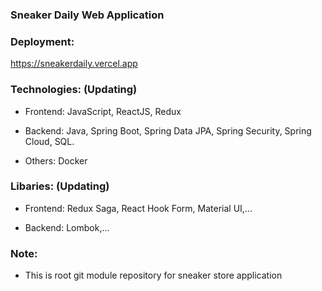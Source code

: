 ### Sneaker Daily Web Application

### Deployment:
https://sneakerdaily.vercel.app

### Technologies: (Updating)
- Frontend:
JavaScript, ReactJS, Redux

- Backend: 
Java, Spring Boot, Spring Data JPA, Spring Security, Spring Cloud, SQL.

- Others:
Docker

### Libaries: (Updating)
- Frontend:
Redux Saga, React Hook Form, Material UI,...

- Backend:
Lombok,...

### Note:
- This is root git module repository for sneaker store application
